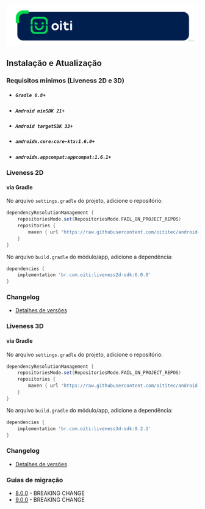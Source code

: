 <p align="center">
 <img src="Liveness3D/Documentation/Images/OitiHeader.png"/>
</p>

## Instalação e Atualização

### Requisitos mínimos (Liveness 2D e 3D)

- ##### `Gradle 6.8+`
- ##### `Android minSDK 21+`
- ##### `Android targetSDK 33+`
- ##### `androidx.core:core-ktx:1.6.0+`
- ##### `androidx.appcompat:appcompat:1.6.1+`

### Liveness 2D

#### via Gradle

No arquivo `settings.gradle` do projeto, adicione o repositório:

```gradle
dependencyResolutionManagement {
    repositoriesMode.set(RepositoriesMode.FAIL_ON_PROJECT_REPOS)
    repositories {
        maven { url "https://raw.githubusercontent.com/oititec/android-oiti-versions/master" }
    }
}
```

No arquivo `build.gradle` do módulo/app, adicione a dependência:

```gradle
dependencies {
    implementation 'br.com.oiti:liveness2d-sdk:6.0.0'
}
```

### Changelog

- [Detalhes de versões](Liveness2D/Documentation/Changelog.MD)

### Liveness 3D

#### via Gradle

No arquivo `settings.gradle` do projeto, adicione o repositório:

```gradle
dependencyResolutionManagement {
    repositoriesMode.set(RepositoriesMode.FAIL_ON_PROJECT_REPOS)
    repositories {
        maven { url "https://raw.githubusercontent.com/oititec/android-oiti-versions/master" }
    }
}
```

No arquivo `build.gradle` do módulo/app, adicione a dependência:

```gradle
dependencies {
    implementation 'br.com.oiti:liveness3d-sdk:9.2.1'
}
```

### Changelog

- [Detalhes de versões](Liveness3D/Documentation/Changelog.MD)

### Guias de migração

- [8.0.0](https://github.com/oititec/liveness-android-sdk/blob/main/Documentation/Migration-Guide-8.0.0.md) - BREAKING CHANGE
- [9.0.0](https://github.com/oititec/liveness-android-sdk/blob/main/Documentation/Migration-Guide-9.0.0.md) - BREAKING CHANGE
